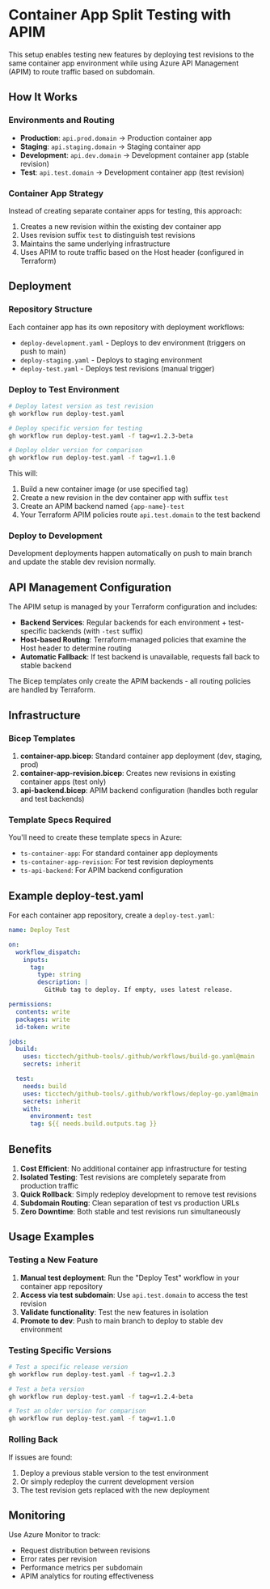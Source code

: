 # Container App Split Testing with APIM

This setup enables testing new features by deploying test revisions to the same container app environment while using Azure API Management (APIM) to route traffic based on subdomain.

## How It Works

### Environments and Routing

- **Production**: `api.prod.domain` → Production container app
- **Staging**: `api.staging.domain` → Staging container app  
- **Development**: `api.dev.domain` → Development container app (stable revision)
- **Test**: `api.test.domain` → Development container app (test revision)

### Container App Strategy

Instead of creating separate container apps for testing, this approach:
1. Creates a new revision within the existing dev container app
2. Uses revision suffix `test` to distinguish test revisions
3. Maintains the same underlying infrastructure
4. Uses APIM to route traffic based on the Host header (configured in Terraform)

## Deployment

### Repository Structure

Each container app has its own repository with deployment workflows:
- `deploy-development.yaml` - Deploys to dev environment (triggers on push to main)
- `deploy-staging.yaml` - Deploys to staging environment
- `deploy-test.yaml` - Deploys test revisions (manual trigger)

### Deploy to Test Environment

```bash
# Deploy latest version as test revision
gh workflow run deploy-test.yaml

# Deploy specific version for testing
gh workflow run deploy-test.yaml -f tag=v1.2.3-beta

# Deploy older version for comparison
gh workflow run deploy-test.yaml -f tag=v1.1.0
```

This will:
1. Build a new container image (or use specified tag)
2. Create a new revision in the dev container app with suffix `test`
3. Create an APIM backend named `{app-name}-test`
4. Your Terraform APIM policies route `api.test.domain` to the test backend

### Deploy to Development

Development deployments happen automatically on push to main branch and update the stable dev revision normally.

## API Management Configuration

The APIM setup is managed by your Terraform configuration and includes:
- **Backend Services**: Regular backends for each environment + test-specific backends (with `-test` suffix)
- **Host-based Routing**: Terraform-managed policies that examine the Host header to determine routing
- **Automatic Fallback**: If test backend is unavailable, requests fall back to stable backend

The Bicep templates only create the APIM backends - all routing policies are handled by Terraform.

## Infrastructure

### Bicep Templates

1. **container-app.bicep**: Standard container app deployment (dev, staging, prod)
2. **container-app-revision.bicep**: Creates new revisions in existing container apps (test only)
3. **api-backend.bicep**: APIM backend configuration (handles both regular and test backends)

### Template Specs Required

You'll need to create these template specs in Azure:
- `ts-container-app`: For standard container app deployments
- `ts-container-app-revision`: For test revision deployments
- `ts-api-backend`: For APIM backend configuration

## Example deploy-test.yaml

For each container app repository, create a `deploy-test.yaml`:

```yaml
name: Deploy Test

on:
  workflow_dispatch:
    inputs:
      tag:
        type: string
        description: |
          GitHub tag to deploy. If empty, uses latest release.

permissions:
  contents: write
  packages: write
  id-token: write

jobs:
  build:
    uses: ticctech/github-tools/.github/workflows/build-go.yaml@main
    secrets: inherit

  test:
    needs: build
    uses: ticctech/github-tools/.github/workflows/deploy-go.yaml@main
    secrets: inherit
    with:
      environment: test
      tag: ${{ needs.build.outputs.tag }}
```

## Benefits

1. **Cost Efficient**: No additional container app infrastructure for testing
2. **Isolated Testing**: Test revisions are completely separate from production traffic
3. **Quick Rollback**: Simply redeploy development to remove test revisions
4. **Subdomain Routing**: Clean separation of test vs production URLs
5. **Zero Downtime**: Both stable and test revisions run simultaneously

## Usage Examples

### Testing a New Feature

1. **Manual test deployment**: Run the "Deploy Test" workflow in your container app repository
2. **Access via test subdomain**: Use `api.test.domain` to access the test revision
3. **Validate functionality**: Test the new features in isolation
4. **Promote to dev**: Push to main branch to deploy to stable dev environment

### Testing Specific Versions

```bash
# Test a specific release version
gh workflow run deploy-test.yaml -f tag=v1.2.3

# Test a beta version
gh workflow run deploy-test.yaml -f tag=v1.2.4-beta

# Test an older version for comparison
gh workflow run deploy-test.yaml -f tag=v1.1.0
```

### Rolling Back

If issues are found:
1. Deploy a previous stable version to the test environment
2. Or simply redeploy the current development version
3. The test revision gets replaced with the new deployment

## Monitoring

Use Azure Monitor to track:
- Request distribution between revisions
- Error rates per revision
- Performance metrics per subdomain
- APIM analytics for routing effectiveness
